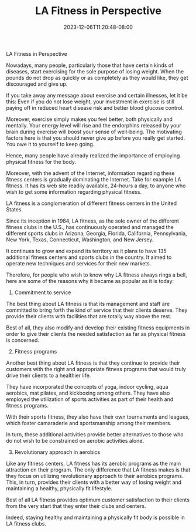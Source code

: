 ﻿---
title: "LA Fitness in Perspective"
date: 2023-12-06T11:20:48-08:00
description: "Fitness Tips for Web Success"
featured_image: "/images/Fitness.jpg"
tags: ["Fitness"]
---

LA Fitness in Perspective

Nowadays, many people, particularly those that have certain kinds of diseases, start exercising for the sole purpose of losing weight. When the pounds do not drop as quickly or as completely as they would like, they get discouraged and give up.

If you take away any message about exercise and certain illnesses, let it be this: Even if you do not lose weight, your investment in exercise is still paying off in reduced heart disease risk and better blood glucose control.

Moreover, exercise simply makes you feel better, both physically and mentally. Your energy level will rise and the endorphins released by your brain during exercise will boost your sense of well-being. The motivating factors here is that you should never give up before you really get started. You owe it to yourself to keep going.

Hence, many people have already realized the importance of employing physical fitness for the body. 

Moreover, with the advent of the Internet, information regarding these fitness centers is gradually dominating the Internet. Take for example LA fitness. It has its web site readily available, 24-hours a day, to anyone who wish to get some information regarding physical fitness.

LA fitness is a conglomeration of different fitness centers in the United States. 

Since its inception in 1984, LA fitness, as the sole owner of the different fitness clubs in the U.S., has continuously operated and managed the different sports clubs in Arizona, Georgia, Florida, California, Pennsylvania, New York, Texas, Connecticut, Washington, and New Jersey.

It continues to grow and expand its territory as it plans to have 135 additional fitness centers and sports clubs in the country. It aimed to operate new techniques and services for their new markets.

Therefore, for people who wish to know why LA fitness always rings a bell, here are some of the reasons why it became as popular as it is today:

1. Commitment to service

The best thing about LA fitness is that its management and staff are committed to bring forth the kind of service that their clients deserve. They provide their clients with facilities that are totally way above the rest.

Best of all, they also modify and develop their existing fitness equipments in order to give their clients the needed satisfaction as far as physical fitness is concerned.

2. Fitness programs

Another best thing about LA fitness is that they continue to provide their customers with the right and appropriate fitness programs that would truly drive their clients to a healthier life.

They have incorporated the concepts of yoga, indoor cycling, aqua aerobics, mat pilates, and kickboxing among others. They have also employed the utilization of sports activities as part of their health and fitness programs.

With their sports fitness, they also have their own tournaments and leagues, which foster camaraderie and sportsmanship among their members.

In turn, these additional activities provide better alternatives to those who do not wish to be constrained on aerobic activities alone.

3. Revolutionary approach in aerobics

Like any fitness centers, LA fitness has its aerobic programs as the main attraction on their program. The only difference that LA fitness makes is that they focus on utilizing revolutionary approach to their aerobics programs. This, in turn, provides their clients with a better way of losing weight and maintaining a healthy, physically fit lifestyle.

Best of all LA fitness provides optimum customer satisfaction to their clients from the very start that they enter their clubs and centers.

Indeed, staying healthy and maintaining a physically fit body is possible in LA fitness clubs.

